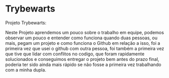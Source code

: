 # Trybewarts
Projeto Trybewarts:

Neste Projeto aprendemos um pouco sobre o trabalho em equipe, podemos observar um pouco e entender como funciona quando duas pessoas, ou mais, pegam um projeto e como funciona o Github em relação a isso, foi a primeira vez que usei o github com outra pessoa, foi também a primeira vez que tive que lidar com conflitos no codigo, que foram rapidamente solucionados e conseguimos entregar o projeto bem antes do prazo final, poderia ter sido ainda mais rápido se não fosse a primeira vez trabalhando com a minha dupla.
